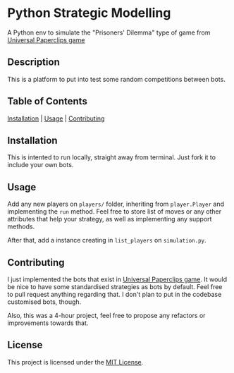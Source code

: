 # Python Strategic Modelling

A Python env to simulate the "Prisoners' Dilemma" type of game from [Universal Paperclips game](https://www.decisionproblem.com/paperclips/index2.html)

## Description

This is a platform to put into test some random competitions between bots.

## Table of Contents

[Installation](#installation) | [Usage](#usage) | [Contributing](#contributing)

## Installation

This is intented to run locally, straight away from terminal. Just fork it to include your own bots.

## Usage

Add any new players on `players/` folder, inheriting from `player.Player` and implementing the `run` method. Feel free to store list of moves or any other attributes that help your strategy, as well as implementing any support methods.

After that, add a instance creating in `list_players` on `simulation.py`.

## Contributing

I just implemented the bots that exist in [Universal Paperclips game](https://www.decisionproblem.com/paperclips/index2.html). It would be nice to have some standardised strategies as bots by default. Feel free to pull request anything regarding that. I don't plan to put in the codebase customised bots, though.

Also, this was a 4-hour project, feel free to propose any refactors or improvements towards that.

## License

This project is licensed under the [MIT License](LICENSE).